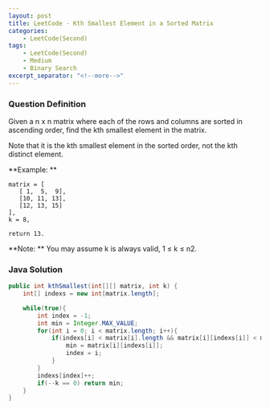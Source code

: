 ```yaml
---
layout: post
title: LeetCode - Kth Smallest Element in a Sorted Matrix
categories:
    - LeetCode(Second)
tags:
    - LeetCode(Second)
    - Medium
    - Binary Search
excerpt_separator: "<!--more-->"
---
```


### Question Definition
Given a n x n matrix where each of the rows and columns are sorted in ascending order, find the kth smallest element in the matrix.
<!--more-->

Note that it is the kth smallest element in the sorted order, not the kth distinct element.

**Example: **
```
matrix = [
   [ 1,  5,  9],
   [10, 11, 13],
   [12, 13, 15]
],
k = 8,

return 13.
```
**Note: **
You may assume k is always valid, 1 ≤ k ≤ n2.
### Java Solution
```java
public int kthSmallest(int[][] matrix, int k) {
    int[] indexs = new int[matrix.length];

    while(true){
        int index = -1;
        int min = Integer.MAX_VALUE;
        for(int i = 0; i < matrix.length; i++){
            if(indexs[i] < matrix[i].length && matrix[i][indexs[i]] < min){
                min = matrix[i][indexs[i]];
                index = i;
            }
        }
        indexs[index]++;
        if(--k == 0) return min;
    }
}
```